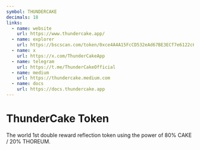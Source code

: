 ```yaml
---
symbol: THUNDERCAKE
decimals: 18
links:
  - name: website
    url: https://www.thundercake.app/
  - name: explorer
    url: https://bscscan.com/token/0xce4A4A15FcCD532eAd67BE3ECf7e6122c61D06bb
  - name: x
    url: https://x.com/ThunderCakeApp
  - name: telegram
    url: https://t.me/ThunderCakeOfficial
  - name: medium
    url: https://thundercake.medium.com
  - name: docs
    url: https://docs.thundercake.app
---
```


# ThunderCake Token

The world 1st double reward reflection token using the power of 80% CAKE / 20% THOREUM.
